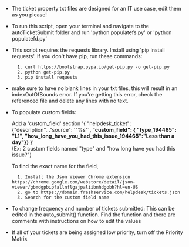 - The ticket property txt files are designed for an IT use case, edit them as you please!


- To run this script, open your terminal and navigate to the autoTicketSubmit folder and run 'python populatefs.py' or 'python populatefd.py'


- This script requires the requests library. Install using 'pip install requests'.
	If you don't have pip, run these commands:
	
		1. curl https://bootstrap.pypa.io/get-pip.py -o get-pip.py
		2. python get-pip.py
		3. pip install requests



- make sure to have no blank lines in your txt files, this will result in an indexOutOfBounds error. If you're getting this error, check the referenced file and delete any lines with no text.


- To populate custom fields:

	Add a 'custom_field' section
	'{ "helpdesk_ticket":{"description"..."source": '"%s"'**, "custom_field": { "type_194465": "L1", "how_long_have_you_had_this_issue_194465":"Less than a day"}**} }'  
	(Ex: 2 custom fields named "type" and "how long have you had this issue?")
	
	To find the exact name for the field,
		
		1. Install the Json Viewer Chrome extension https://chrome.google.com/webstore/detail/json-viewer/gbmdgpbipfallnflgajpaliibnhdgobh?hl=en-US
		2. go to https://domain.freshservice.com/helpdesk/tickets.json
		3. Search for the custom field name

- To change frequency and number of tickets submitted:
	This can be edited in the auto_submit() function.
	Find the function and there are comments with instructions on how to edit the values
	
- If all of your tickets are being assigned low priority, turn off the Priority Matrix
